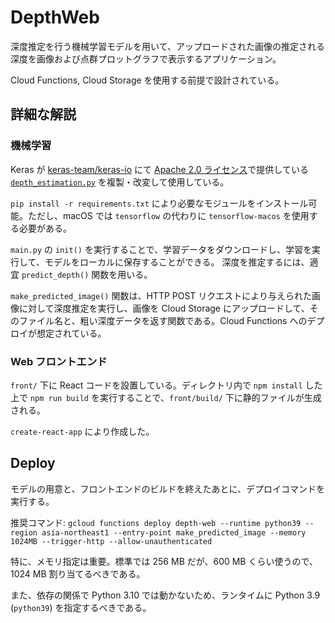 # DepthWeb

深度推定を行う機械学習モデルを用いて、アップロードされた画像の推定される深度を画像および点群プロットグラフで表示するアプリケーション。

Cloud Functions, Cloud Storage を使用する前提で設計されている。

## 詳細な解説

### 機械学習

Keras が [keras-team/keras-io](https://github.com/keras-team/keras-io) にて [Apache 2.0 ライセンス](https://www.apache.org/licenses/LICENSE-2.0)で提供している [`depth_estimation.py`](https://github.com/keras-team/keras-io/blob/master/examples/vision/depth_estimation.py) を複製・改変して使用している。

`pip install -r requirements.txt` により必要なモジュールをインストール可能。ただし、macOS では `tensorflow` の代わりに `tensorflow-macos` を使用する必要がある。

`main.py` の `init()` を実行することで、学習データをダウンロードし、学習を実行して、モデルをローカルに保存することができる。
深度を推定するには、適宜 `predict_depth()` 関数を用いる。

`make_predicted_image()` 関数は、HTTP POST リクエストにより与えられた画像に対して深度推定を実行し、画像を Cloud Storage にアップロードして、そのファイル名と、粗い深度データを返す関数である。Cloud Functions へのデプロイが想定されている。

### Web フロントエンド

`front/` 下に React コードを設置している。ディレクトリ内で `npm install` した上で `npm run build` を実行することで、`front/build/` 下に静的ファイルが生成される。

`create-react-app` により作成した。

## Deploy

モデルの用意と、フロントエンドのビルドを終えたあとに、デプロイコマンドを実行する。

推奨コマンド: `gcloud functions deploy depth-web --runtime python39 --region asia-northeast1 --entry-point make_predicted_image --memory 1024MB --trigger-http --allow-unauthenticated`

特に、メモリ指定は重要。標準では 256 MB だが、600 MB くらい使うので、1024 MB 割り当てるべきである。

また、依存の関係で Python 3.10 では動かないため、ランタイムに Python 3.9 (`python39`) を指定するべきである。
